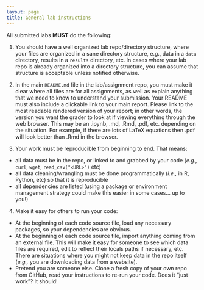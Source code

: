 ```yaml
---
layout: page
title: General lab instructions
---
```


All submitted labs **MUST** do the following:

1. You should have a well organized lab repo/directory structure, where your files are organized in a sane directory structure, e.g., data in a `data` directory, results in a `results` directory, etc. In cases where your lab repo is already organized into a directory structure, you can assume that structure is acceptable unless notified otherwise.

2. In the main `README.md` file in the lab/assignment repo, you must make it clear where all files are for all assignments, as well as explain anything that we need to know to understand your submission. Your README must also include a clickable link to your main report. Please link to the most readable rendered version of your report; in other words, the version you want the grader to look at if viewing everything through the web browser. This may be an .ipynb, .md, .Rmd, .pdf, etc. depending on the situation. For example, if there are lots of LaTeX equations then .pdf will look better than .Rmd in the browser.

3. Your work must be reproducible from beginning to end. That means:
  - all data must be in the repo, or linked to and grabbed by your code (*e.g.,* `curl`, `wget`, `read_csv("<URL>")` etc)
  - all data cleaning/wrangling must be done programmatically (*i.e.,* in R, Python, etc) so that it is reproducible
  - all dependencies are listed (using a package or environment management strategy could make this easier in some cases... up to you!)

4. Make it easy for others to run your code:
  - At the beginning of each code source file, load any necessary packages, so your dependencies are obvious.
  - At the beginning of each code source file, import anything coming from an external file. This will make it easy for someone to see which data files are required, edit to reflect their locals paths if necessary, etc. There are situations where you might not keep data in the repo itself (*e.g.,* you are downloading data from a website).
  - Pretend you are someone else. Clone a fresh copy of your own repo from GitHub, read your instructions to re-run your code. Does it “just work”? It should!
